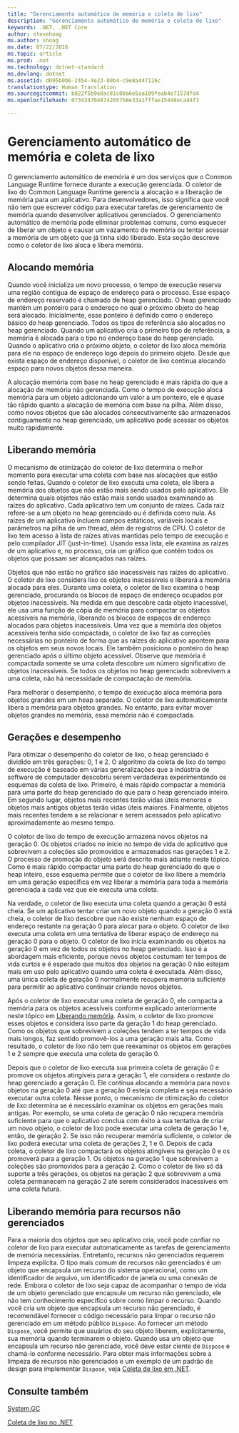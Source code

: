 ```yaml
---
title: "Gerenciamento automático de memória e coleta de lixo"
description: "Gerenciamento automático de memória e coleta de lixo"
keywords: .NET, .NET Core
author: stevehoag
ms.author: shoag
ms.date: 07/22/2016
ms.topic: article
ms.prod: .net
ms.technology: dotnet-standard
ms.devlang: dotnet
ms.assetid: d095b0b6-2454-4e23-80b4-c9e8a447116c
translationtype: Human Translation
ms.sourcegitcommit: b022f5b9e8ac81c00a6e5aa189feab4e7157dfd4
ms.openlocfilehash: 0734347048742657b8e33a1fffae15448ecad4f3

---
```


# <a name="automatic-memory-management-and-garbage-collection"></a>Gerenciamento automático de memória e coleta de lixo

O gerenciamento automático de memória é um dos serviços que o Common Language Runtime fornece durante a execução gerenciada. O coletor de lixo do Common Language Runtime gerencia a alocação e a liberação de memória para um aplicativo. Para desenvolvedores, isso significa que você não tem que escrever código para executar tarefas de gerenciamento de memória quando desenvolver aplicativos gerenciados. O gerenciamento automático de memória pode eliminar problemas comuns, como esquecer de liberar um objeto e causar um vazamento de memória ou tentar acessar a memória de um objeto que já tinha sido liberado. Esta seção descreve como o coletor de lixo aloca e libera memória.

## <a name="allocating-memory"></a>Alocando memória

Quando você inicializa um novo processo, o tempo de execução reserva uma região contígua de espaço de endereço para o processo. Esse espaço de endereço reservado é chamado de heap gerenciado. O heap gerenciado mantém um ponteiro para o endereço no qual o próximo objeto do heap será alocado. Inicialmente, esse ponteiro é definido como o endereço básico do heap gerenciado. Todos os tipos de referência são alocados no heap gerenciado. Quando um aplicativo cria o primeiro tipo de referência, a memória é alocada para o tipo no endereço base do heap gerenciado. Quando o aplicativo cria o próximo objeto, o coletor de lixo aloca memória para ele no espaço de endereço logo depois do primeiro objeto. Desde que exista espaço de endereço disponível, o coletor de lixo continua alocando espaço para novos objetos dessa maneira.

A alocação memória com base no heap gerenciado é mais rápida do que a alocação de memória não gerenciada. Como o tempo de execução aloca memória para um objeto adicionando um valor a um ponteiro, ele é quase tão rápido quanto a alocação de memória com base na pilha. Além disso, como novos objetos que são alocados consecutivamente são armazenados contiguamente no heap gerenciado, um aplicativo pode acessar os objetos muito rapidamente.

## <a name="releasing-memory"></a>Liberando memória

O mecanismo de otimização do coletor de lixo determina o melhor momento para executar uma coleta com base nas alocações que estão sendo feitas. Quando o coletor de lixo executa uma coleta, ele libera a memória dos objetos que não estão mais sendo usados pelo aplicativo. Ele determina quais objetos não estão mais sendo usados examinando as raízes do aplicativo. Cada aplicativo tem um conjunto de raízes. Cada raiz refere-se a um objeto no heap gerenciado ou é definida como nula. As raízes de um aplicativo incluem campos estáticos, variáveis locais e parâmetros na pilha de um thread, além de registros de CPU. O coletor de lixo tem acesso à lista de raízes ativas mantidas pelo tempo de execução e pelo compilador JIT (just-in-time). Usando essa lista, ele examina as raízes de um aplicativo e, no processo, cria um gráfico que contém todos os objetos que possam ser alcançados nas raízes.

Objetos que não estão no gráfico são inacessíveis nas raízes do aplicativo. O coletor de lixo considera lixo os objetos inacessíveis e liberará a memória alocada para eles. Durante uma coleta, o coletor de lixo examina o heap gerenciado, procurando os blocos de espaço de endereço ocupados por objetos inacessíveis. Na medida em que descobre cada objeto inacessível, ele usa uma função de cópia de memória para compactar os objetos acessíveis na memória, liberando os blocos de espaços de endereço alocados para objetos inacessíveis. Uma vez que a memória dos objetos acessíveis tenha sido compactada, o coletor de lixo faz as correções necessárias no ponteiro de forma que as raízes do aplicativo apontem para os objetos em seus novos locais. Ele também posiciona o ponteiro do heap gerenciado após o último objeto acessível. Observe que memória é compactada somente se uma coleta descobre um número significativo de objetos inacessíveis. Se todos os objetos no heap gerenciado sobrevivem a uma coleta, não há necessidade de compactação de memória.

Para melhorar o desempenho, o tempo de execução aloca memória para objetos grandes em um heap separado. O coletor de lixo automaticamente libera a memória para objetos grandes. No entanto, para evitar mover objetos grandes na memória, essa memória não é compactada.

## <a name="generations-and-performance"></a>Gerações e desempenho

Para otimizar o desempenho do coletor de lixo, o heap gerenciado é dividido em três gerações: 0, 1 e 2. O algoritmo da coleta de lixo do tempo de execução é baseado em várias generalizações que a indústria de software de computador descobriu serem verdadeiras experimentando os esquemas da coleta de lixo. Primeiro, é mais rápido compactar a memória para uma parte do heap gerenciado do que para o heap gerenciado inteiro. Em segundo lugar, objetos mais recentes terão vidas úteis menores e objetos mais antigos objetos terão vidas úteis maiores. Finalmente, objetos mais recentes tendem a se relacionar e serem acessados pelo aplicativo aproximadamente ao mesmo tempo.

O coletor de lixo do tempo de execução armazena novos objetos na geração 0. Os objetos criados no início no tempo de vida do aplicativo que sobrevivem a coleções são promovidos e armazenados nas gerações 1 e 2. O processo de promoção do objeto será descrito mais adiante neste tópico. Como é mais rápido compactar uma parte do heap gerenciado do que o heap inteiro, esse esquema permite que o coletor de lixo libere a memória em uma geração específica em vez liberar a memória para toda a memória gerenciada a cada vez que ele executa uma coleta.

Na verdade, o coletor de lixo executa uma coleta quando a geração 0 está cheia. Se um aplicativo tentar criar um novo objeto quando a geração 0 está cheia, o coletor de lixo descobre que não existe nenhum espaço de endereço restante na geração 0 para alocar para o objeto. O coletor de lixo executa uma coleta em uma tentativa de liberar espaço de endereço na geração 0 para o objeto. O coletor de lixo inicia examinando os objetos na geração 0 em vez de todos os objetos no heap gerenciado. Isso é a abordagem mais eficiente, porque novos objetos costumam ter tempos de vida curtos e é esperado que muitos dos objetos na geração 0 não estejam mais em uso pelo aplicativo quando uma coleta é executada. Além disso, uma única coleta de geração 0 normalmente recupera memória suficiente para permitir ao aplicativo continuar criando novos objetos.

Após o coletor de lixo executar uma coleta de geração 0, ele compacta a memória para os objetos acessíveis conforme explicado anteriormente neste tópico em [Liberando memória](#releasing-memory). Assim, o coletor de lixo promove esses objetos e considera isso parte da geração 1 do heap gerenciado. Como os objetos que sobrevivem a coleções tendem a ter tempos de vida mais longos, faz sentido promovê-los a uma geração mais alta. Como resultado, o coletor de lixo não tem que reexaminar os objetos em gerações 1 e 2 sempre que executa uma coleta de geração 0.

Depois que o coletor de lixo executa sua primeira coleta de geração 0 e promove os objetos atingíveis para a geração 1, ele considera o restante do heap gerenciado a geração 0. Ele continua alocando a memória para novos objetos na geração 0 até que a geração 0 esteja completa e seja necessário executar outra coleta. Nesse ponto, o mecanismo de otimização do coletor de lixo determina se é necessário examinar os objetos em gerações mais antigas. Por exemplo, se uma coleta de geração 0 não recupera memória suficiente para que o aplicativo conclua com êxito a sua tentativa de criar um novo objeto, o coletor de lixo pode executar uma coleta de geração 1 e, então, de geração 2. Se isso não recuperar memória suficiente, o coletor de lixo poderá executar uma coleta de gerações 2, 1 e 0. Depois de cada coleta, o coletor de lixo compactará os objetos atingíveis na geração 0 e os promoverá para a geração 1. Os objetos na geração 1 que sobrevivem a coleções são promovidos para a geração 2. Como o coletor de lixo só dá suporte a três gerações, os objetos na geração 2 que sobrevivem a uma coleta permanecem na geração 2 até serem considerados inacessíveis em uma coleta futura.

## <a name="releasing-memory-for-unmanaged-resources"></a>Liberando memória para recursos não gerenciados

Para a maioria dos objetos que seu aplicativo cria, você pode confiar no coletor de lixo para executar automaticamente as tarefas de gerenciamento de memória necessárias. Entretanto, recursos não gerenciados requerem limpeza explícita. O tipo mais comum de recursos não gerenciados é um objeto que encapsula um recurso do sistema operacional, como um identificador de arquivo, um identificador de janela ou uma conexão de rede. Embora o coletor de lixo seja capaz de acompanhar o tempo de vida de um objeto gerenciado que encapsule um recurso não gerenciado, ele não tem conhecimento específico sobre como limpar o recurso. Quando você cria um objeto que encapsula um recurso não gerenciado, é recomendável fornecer o código necessário para limpar o recurso não gerenciado em um método público `Dispose`. Ao fornecer um método `Dispose`, você permite que usuários do seu objeto liberem, explicitamente, sua memória quando terminarem o objeto. Quando usa um objeto que encapsula um recurso não gerenciado, você deve estar ciente de `Dispose` e chamá-lo conforme necessário. Para obter mais informações sobre a limpeza de recursos não gerenciados e um exemplo de um padrão de design para implementar `Dispose`, veja [Coleta de lixo em .NET](index.md).

## <a name="see-also"></a>Consulte também

[System.GC](xref:System.GC)

[Coleta de lixo no .NET](index.md)




<!--HONumber=Nov16_HO5-->


